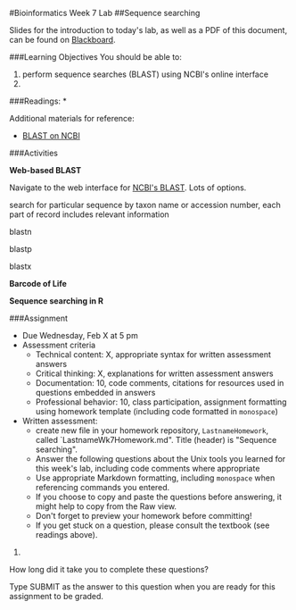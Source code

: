 #Bioinformatics Week 7 Lab
##Sequence searching

Slides for the introduction to today's lab, as well as a PDF of this document, can be found on [Blackboard](http://blackboard.uttyler.edu).

###Learning Objectives
You should be able to:

1. perform sequence searches (BLAST) using NCBI's online interface
2. 

###Readings:
* 

Additional materials for reference:
* [BLAST on NCBI](http://blast.ncbi.nlm.nih.gov/Blast.cgi)

###Activities

**Web-based BLAST**

Navigate to the web interface for [NCBI's BLAST](http://blast.ncbi.nlm.nih.gov/Blast.cgi). Lots of options.

search for particular sequence by taxon name or accession number, each part of record includes relevant information

blastn

blastp

blastx

**Barcode of Life**

**Sequence searching in R**

###Assignment
* Due Wednesday, Feb X at 5 pm
* Assessment criteria
	* Technical content: X, appropriate syntax for written assessment answers
	* Critical thinking: X, explanations for written assessment answers
	* Documentation: 10, code comments, citations for resources used in questions embedded in answers
	* Professional behavior: 10, class participation, assignment formatting using homework template (including code formatted in `monospace`)
* Written assessment: 
	* create new file in your homework repository, `LastnameHomework`, called `LastnameWk7Homework.md". Title (header) is "Sequence searching".
	* Answer the following questions about the Unix tools you learned for this week's lab, including code comments where appropriate 				
	* Use appropriate Markdown formatting, including `monospace` when referencing commands you entered. 
	* If you choose to copy and paste the questions before answering, it might help to copy from the Raw view. 
	* Don't forget to preview your homework before committing! 
	* If you get stuck on a question, please consult the textbook (see readings above).
	
1.

How long did it take you to complete these questions?

Type SUBMIT as the answer to this question when you are ready for this assignment to be graded.
